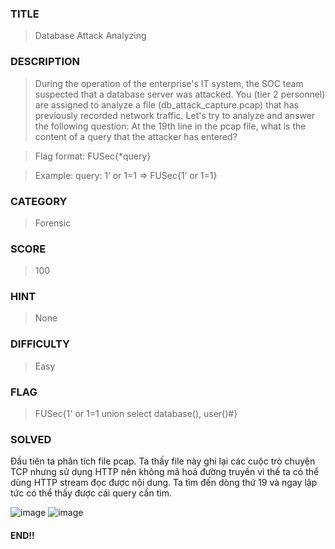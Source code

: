 ### TITLE
>Database Attack Analyzing
### DESCRIPTION
> During the operation of the enterprise's IT system, the SOC team suspected that a database server was attacked. You (tier 2 personnel) are assigned to analyze a file (db_attack_capture.pcap) that has previously recorded network traffic. Let's try to analyze and answer the following question: At the 19th line in the pcap file, what is the content of a query that the attacker has entered?

>  Flag format: FUSec{*query}

> Example: query: 1’ or 1=1 => FUSec{1’ or 1=1}
### CATEGORY
>Forensic
### SCORE
>100
### HINT
>None
### DIFFICULTY
>Easy
### FLAG
>FUSec{1' or 1=1 union select database(), user()#}
### SOLVED
Đầu tiên ta phân tích file pcap. Ta thấy file này ghi lại các cuộc trò chuyện TCP nhưng sử dụng HTTP nên không mã hoá đường truyền vì thế ta có thể dùng HTTP stream đọc được nội dung. Ta tìm đến dòng thứ 19 và ngay lập tức có thể thấy được cái query cần tìm.

![image](https://github.com/user-attachments/assets/141add71-3cf2-4091-bc7e-79f7c18e5e82)
![image](https://github.com/user-attachments/assets/afbf58f4-fca1-4d27-8f77-bc946756b8b8)

#### END!!
